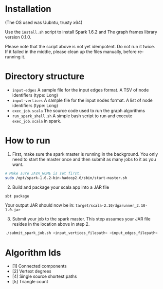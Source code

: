 Installation
============
(The OS used was Uubntu, trusty x64)

Use the `install.sh` script to install Spark 1.6.2 and The graph frames library version 0.1.0.

Please note that the script above is not yet idempotent. Do not run it twice. If it failed in the middle, please clean up the files manually, before re-running it.

Directory structure
===================
* `input-edges` A sample file for the input edges format. A TSV of node identifiers (type: Long)
* `input-vertices` A sample file for the input nodes format. A list of node identifiers (type: Long)
* `exec_job.scala` The source code used to run the graph algorithms
* `run_spark_shell.sh` A simple bash script to run and execute `exec_job.scala` in spark.

How to run
==========
1. First, make sure the spark master is running in the background. You only need to start the master once and then submit as many jobs to it as you want.
```bash
# Make sure JAVA_HOME is set first.
sudo /opt/spark-1.6.2-bin-hadoop2.6/sbin/start-master.sh
```
2. Build and package your scala app into a JAR file
```bash
sbt package
```
Your output JAR should now be in: `target/scala-2.10/dgarunner_2.10-1.0.jar` 

3. Submit your job to the spark master. This step assumes your JAR file resides in the location above in step 2.
```bash
./submit_spark_job.sh <input_vertices_filepath> <input_edges_filepath> <output_filepath> <algorithm_id> <src_vertex_id_shortest_paths> <num_worker_threads>
```

Algorithm Ids
=============
* [1] Connected components
* [2] Vertext degrees
* [4] Single source shortest paths
* [5] Triangle count

